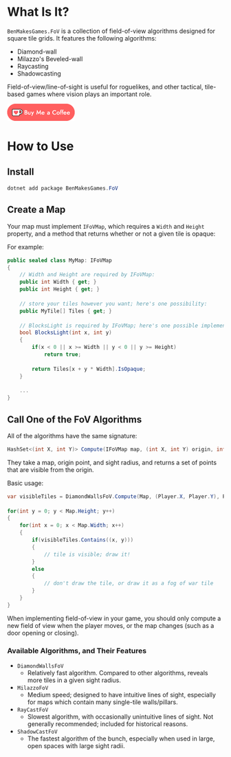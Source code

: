 # What Is It?

`BenMakesGames.FoV` is a collection of field-of-view algorithms designed for square tile grids. It features the following algorithms:

* Diamond-wall
* Milazzo's Beveled-wall
* Raycasting
* Shadowcasting

Field-of-view/line-of-sight is useful for roguelikes, and other tactical, tile-based games where vision plays an important role.

[![Buy Me a Coffee at ko-fi.com](https://raw.githubusercontent.com/BenMakesGames/AssetsForNuGet/main/buymeacoffee.png)](https://ko-fi.com/A0A12KQ16)

# How to Use

## Install

```powershell
dotnet add package BenMakesGames.FoV 
```

## Create a Map

Your map must implement `IFoVMap`, which requires a `Width` and `Height` property, and a method that returns whether or not a given tile is opaque:

For example:

```c#
public sealed class MyMap: IFoVMap
{
    // Width and Height are required by IFoVMap:
    public int Width { get; }
    public int Height { get; }

    // store your tiles however you want; here's one possibility:
    public MyTile[] Tiles { get; }

    // BlocksLight is required by IFoVMap; here's one possible implementation:
    bool BlocksLight(int x, int y)
    {
        if(x < 0 || x >= Width || y < 0 || y >= Height)
            return true;

        return Tiles[x + y * Width].IsOpaque;
    }

    ...
}
```

## Call One of the FoV Algorithms

All of the algorithms have the same signature:

```c#
HashSet<(int X, int Y)> Compute(IFoVMap map, (int X, int Y) origin, int radius)
```

They take a map, origin point, and sight radius, and returns a set of points that are visible from the origin.

Basic usage:

```c#
var visibleTiles = DiamondWallsFoV.Compute(Map, (Player.X, Player.Y), Player.SightRadius);

for(int y = 0; y < Map.Height; y++)
{
    for(int x = 0; x < Map.Width; x++)
    {
        if(visibleTiles.Contains((x, y)))
        {
            // tile is visible; draw it!
        }
        else
        {
            // don't draw the tile, or draw it as a fog of war tile
        }
    }
}
```

When implementing field-of-view in your game, you should only compute a new field of view when the player moves, or the map changes (such as a door opening or closing).

### Available Algorithms, and Their Features

* `DiamondWallsFoV`
  * Relatively fast algorithm. Compared to other algorithms, reveals more tiles in a given sight radius.
* `MilazzoFoV`
  * Medium speed; designed to have intuitive lines of sight, especially for maps which contain many single-tile walls/pillars.
* `RayCastFoV`
  * Slowest algorithm, with occasionally unintuitive lines of sight. Not generally recommended; included for historical reasons.
* `ShadowCastFoV`
  * The fastest algorithm of the bunch, especially when used in large, open spaces with large sight radii.

